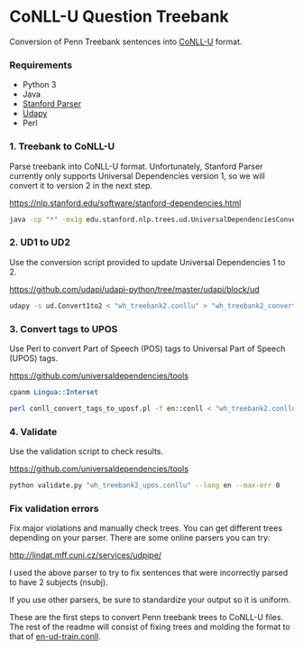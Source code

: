 # CoNLL-U Question Treebank

Conversion of Penn Treebank sentences into [CoNLL-U](https://universaldependencies.org/guidelines.html) format.

### Requirements

* Python 3
* Java
* [Stanford Parser](https://nlp.stanford.edu/software/stanford-dependencies.html)
* [Udapy](https://github.com/udapi/udapi-python/tree/master/udapi/block/ud)
* Perl

### 1. Treebank to CoNLL-U

Parse treebank into CoNLL-U format. Unfortunately, Stanford Parser currently only supports Universal Dependencies version 1, so we will convert it to version 2 in the next step.

https://nlp.stanford.edu/software/stanford-dependencies.html

```bash
java -cp "*" -mx1g edu.stanford.nlp.trees.ud.UniversalDependenciesConverter -treeFile "wh_treebank.txt" > "wh_treebank2.conllu"
```

### 2. UD1 to UD2

Use the conversion script provided to update Universal Dependencies 1 to 2.

https://github.com/udapi/udapi-python/tree/master/udapi/block/ud

```bash
udapy -s ud.Convert1to2 < "wh_treebank2.conllu" > "wh_treebank2_convert.conllu"
```

### 3. Convert tags to UPOS

Use Perl to convert Part of Speech (POS) tags to Universal Part of Speech (UPOS) tags.

https://github.com/universaldependencies/tools

```perl
cpanm Lingua::Interset
```
```bash
perl conll_convert_tags_to_uposf.pl -f en::conll < "wh_treebank2.conllu" > "wh_treebank2_upos.conllu"
```

### 4. Validate

Use the validation script to check results.

https://github.com/universaldependencies/tools

```bash
python validate.py "wh_treebank2_upos.conllu" --lang en --max-err 0
```

### Fix validation errors

Fix major violations and manually check trees. You can get different trees depending on your parser. There are some online parsers you can try:

http://lindat.mff.cuni.cz/services/udpipe/

I used the above parser to try to fix sentences that were incorrectly parsed to have 2 subjects (nsubj).

If you use other parsers, be sure to standardize your output so it is uniform.

These are the first steps to convert Penn treebank trees to CoNLL-U files. The rest of the readme will consist of fixing trees and molding the format to that of [en-ud-train.conll](data/en-ud-train.conll).